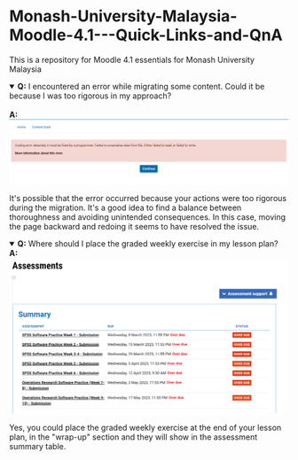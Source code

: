 # Monash-University-Malaysia-Moodle-4.1---Quick-Links-and-QnA
This is a repository for Moodle 4.1 essentials for Monash University Malaysia

<!--  1----------------------------------------------->
<details open>
<summary> <b>Q:</b> I encountered an error while migrating some content. Could it be because I was too rigorous in my approach?
</summary>
<br> <b>A:</b>
<img src="https://github.com/nimbusr/Monash-University-Malaysia-Moodle-4.1---Quick-Links-and-QnA/blob/main/Images/miscellaneuos_1.png" alt="Fig: Example of the error encountered" />


It's possible that the error occurred because your actions were too rigorous during the migration. It's a good idea to find a balance between thoroughness and avoiding unintended consequences. In this case, moving the page backward and redoing it seems to have resolved the issue.
</details>
<!--  2---------------------------------------------->

<details open>

<summary> <b>Q:</b> Where should I place the graded weekly exercise in my lesson plan?
<br> <b>A:</b>
<img src="https://github.com/nimbusr/Monash-University-Malaysia-Moodle-4.1---Quick-Links-and-QnA/blob/main/Images/assignment_wraup_section.png" alt="Fig: Example of the error encountered" />


Yes, you could place the graded weekly exercise at the end of your lesson plan, in the "wrap-up" section and they will show in the assessment summary table. 
</details>

<!--  3----------------------------------------------->
